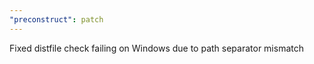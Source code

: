 ```yaml
---
"preconstruct": patch
---
```


Fixed distfile check failing on Windows due to path separator mismatch
